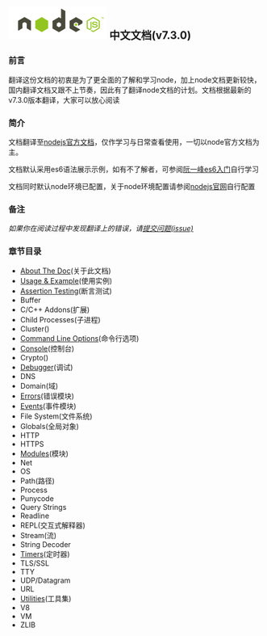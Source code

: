 ## ![nodejs](/images/nodejs.png) 中文文档(v7.3.0)

### 前言

翻译这份文档的初衷是为了更全面的了解和学习node，加上node文档更新较快，国内翻译文档又跟不上节奏，因此有了翻译node文档的计划。文档根据最新的v7.3.0版本翻译，大家可以放心阅读

### 简介

文档翻译至[nodejs官方文档](https://nodejs.org/dist/latest-v7.x/docs/api/)，仅作学习与日常查看使用，一切以node官方文档为主。

文档默认采用es6语法展示示例，如有不了解者，可参阅[阮一峰es6入门](http://es6.ruanyifeng.com/)自行学习

文档同时默认node环境已配置，关于node环境配置请参阅[nodejs官网](https://nodejs.org)自行配置

### 备注

*如果你在阅读过程中发现翻译上的错误，请[提交问题(issue)](https://github.com/Mrminfive/nodejs.doc.cn/issues/new)*

### 章节目录

+ [About The Doc](/aboutTheDoc/)(关于此文档)
+ [Usage & Example](/usage&example/)(使用实例)
+ [Assertion Testing](/assertion/)(断言测试)
+ Buffer
+ C/C++ Addons(扩展)
+ Child Processes(子进程)
+ Cluster()
+ [Command Line Options](/cli/)(命令行选项)
+ [Console](/console/)(控制台)
+ Crypto()
+ [Debugger](/debugger/)(调试)
+ DNS
+ Domain(域)
+ [Errors](/errors/)(错误模块)
+ [Events](/events/)(事件模块)
+ File System(文件系统)
+ Globals(全局对象)
+ HTTP
+ HTTPS
+ [Modules](/modules/)(模块)
+ Net
+ OS
+ Path(路径)
+ Process
+ Punycode
+ Query Strings
+ Readline
+ REPL(交互式解释器)
+ Stream(流)
+ String Decoder
+ [Timers](/timers/)(定时器)
+ TLS/SSL
+ TTY
+ UDP/Datagram
+ URL
+ [Utilities](/utils/)(工具集)
+ V8
+ VM
+ ZLIB